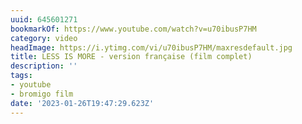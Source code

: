 ```yaml
---
uuid: 645601271
bookmarkOf: https://www.youtube.com/watch?v=u70ibusP7HM
category: video
headImage: https://i.ytimg.com/vi/u70ibusP7HM/maxresdefault.jpg
title: LESS IS MORE - version française (film complet)
description: ''
tags:
- youtube
- bromigo film
date: '2023-01-26T19:47:29.623Z'
---
```



